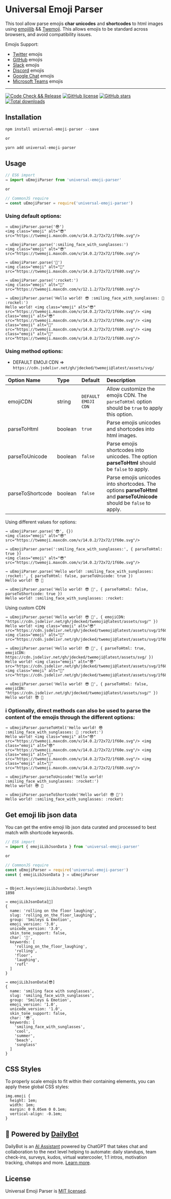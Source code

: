 # Universal Emoji Parser

This tool allow parse emojis **char unicodes** and **shortcodes** to html images using [emojilib](https://github.com/muan/emojilib) && [Twemoji](https://github.com/jdecked/twemoji-parser).
This allows emojis to be standard across browsers, and avoid compatibility issues.

Emojis Support:

- [Twitter](https://twitter.com/) emojis
- [GitHub](https://github.com/) emojis
- [Slack](https://slack.com/) emojis
- [Discord](https://discord.com/) emojis
- [Google Chat](https://chat.google.com/) emojis
- [Microsoft Teams](https://www.microsoft.com/en-us/microsoft-teams/group-chat-software) emojis

---

[![Code Check && Release](https://github.com/DailyBotHQ/universal-emoji-parser/actions/workflows/release_and_publish.yml/badge.svg?branch=main)](https://github.com/DailyBotHQ/universal-emoji-parser/actions/workflows/release_and_publish.yml)
[![GitHub license](https://img.shields.io/github/license/DailyBotHQ/universal-emoji-parser)](https://github.com/DailyBotHQ/universal-emoji-parser/blob/main/LICENSE)
[![GitHub stars](https://img.shields.io/github/stars/DailyBotHQ/universal-emoji-parser)](https://github.com/DailyBotHQ/universal-emoji-parser)
[![Total downloads](https://img.shields.io/npm/dt/universal-emoji-parser.svg)](https://www.npmjs.com/package/universal-emoji-parser)

## Installation

```javascript
npm install universal-emoji-parser --save

or

yarn add universal-emoji-parser
```

## Usage

```javascript
// ES6 import
→ import uEmojiParser from 'universal-emoji-parser'

or

// CommonJS require
→ const uEmojiParser = require('universal-emoji-parser')
```

### Using default options:

```
→ uEmojiParser.parse('😎')
<img class="emoji" alt="😎" src="https://twemoji.maxcdn.com/v/14.0.2/72x72/1f60e.svg"/>
```

```
→ uEmojiParser.parse(':smiling_face_with_sunglasses:')
<img class="emoji" alt="😎" src="https://twemoji.maxcdn.com/v/14.0.2/72x72/1f60e.svg"/>
```

```
→ uEmojiParser.parse('🚀')
<img class="emoji" alt="🚀" src="https://twemoji.maxcdn.com/v/14.0.2/72x72/1f680.svg"/>
```

```
→ uEmojiParser.parse(':rocket:')
<img class="emoji" alt="🚀" src="https://twemoji.maxcdn.com/v/12.1.2/72x72/1f680.svg"/>
```

```
→ uEmojiParser.parse('Hello world! 😎 :smiling_face_with_sunglasses: 🚀 :rocket:')
Hello world! <img class="emoji" alt="😎" src="https://twemoji.maxcdn.com/v/14.0.2/72x72/1f60e.svg"/> <img class="emoji" alt="😎" src="https://twemoji.maxcdn.com/v/14.0.2/72x72/1f60e.svg"/> <img class="emoji" alt="🚀" src="https://twemoji.maxcdn.com/v/14.0.2/72x72/1f680.svg"/> <img class="emoji" alt="🚀" src="https://twemoji.maxcdn.com/v/14.0.2/72x72/1f680.svg"/>
```

### Using method options:

- DEFAULT EMOJI CDN => `https://cdn.jsdelivr.net/gh/jdecked/twemoji@latest/assets/svg/`

| Option Name      | Type    | Default             | Description                                                                                                           |
| :--------------- | :------ | :------------------ | :-------------------------------------------------------------------------------------------------------------------- |
| emojiCDN         | string  | `DEFAULT EMOJI CDN` | Allow customize the emojis CDN. The `parseToHtml` option should be `true` to apply this option.                       |
| parseToHtml      | boolean | `true`              | Parse emojis unicodes and shortcodes into html images.                                                                |
| parseToUnicode   | boolean | `false`             | Parse emojis shortcodes into unicodes. The option **parseToHtml** should be `false` to apply.                         |
| parseToShortcode | boolean | `false`             | Parse emojis unicodes into shortcodes. The options **parseToHtml** and **parseToUnicode** should be `false` to apply. |

Using different values for options:

```
→ uEmojiParser.parse('😎', {})
<img class="emoji" alt="😎" src="https://twemoji.maxcdn.com/v/14.0.2/72x72/1f60e.svg"/>
```

```
→ uEmojiParser.parse(':smiling_face_with_sunglasses:', { parseToHtml: true })
<img class="emoji" alt="😎" src="https://twemoji.maxcdn.com/v/14.0.2/72x72/1f60e.svg"/>
```

```
→ uEmojiParser.parse('Hello world! :smiling_face_with_sunglasses: :rocket:', { parseToHtml: false, parseToUnicode: true })
Hello world! 😎 🚀
```

```
→ uEmojiParser.parse('Hello world! 😎 🚀', { parseToHtml: false, parseToShortcode: true })
Hello world! :smiling_face_with_sunglasses: :rocket:
```

Using custom CDN

```
→ uEmojiParser.parse('Hello world! 😎 🚀', { emojiCDN: "https://cdn.jsdelivr.net/gh/jdecked/twemoji@latest/assets/svg/" })
Hello world! <img class="emoji" alt="😎" src="https://cdn.jsdelivr.net/gh/jdecked/twemoji@latest/assets/svg/1f60e.svg"/> <img class="emoji" alt="🚀" src="https://cdn.jsdelivr.net/gh/jdecked/twemoji@latest/assets/svg/1f680.svg"/>
```

```
→ uEmojiParser.parse('Hello world! 😎 🚀', { parseToHtml: true, emojiCDN: https://cdn.jsdelivr.net/gh/jdecked/twemoji@latest/assets/svg/ })
Hello world! <img class="emoji" alt="😎" src="https://cdn.jsdelivr.net/gh/jdecked/twemoji@latest/assets/svg/1f60e.svg"/> <img class="emoji" alt="🚀" src="https://cdn.jsdelivr.net/gh/jdecked/twemoji@latest/assets/svg/1f680.svg"/>
```

```
→ uEmojiParser.parse('Hello world! 😎 🚀', { parseToHtml: false, emojiCDN: "https://cdn.jsdelivr.net/gh/jdecked/twemoji@latest/assets/svg/" })
Hello world! 😎 🚀
```

### ℹ️ Optionally, direct methods can also be used to parse the content of the emojis through the different options:

```
→ uEmojiParser.parseToHtml('Hello world! 😎 :smiling_face_with_sunglasses: 🚀 :rocket:')
Hello world! <img class="emoji" alt="😎" src="https://twemoji.maxcdn.com/v/14.0.2/72x72/1f60e.svg"/> <img class="emoji" alt="😎" src="https://twemoji.maxcdn.com/v/14.0.2/72x72/1f60e.svg"/> <img class="emoji" alt="🚀" src="https://twemoji.maxcdn.com/v/14.0.2/72x72/1f680.svg"/> <img class="emoji" alt="🚀" src="https://twemoji.maxcdn.com/v/14.0.2/72x72/1f680.svg"/>
```

```
→ uEmojiParser.parseToUnicode('Hello world! :smiling_face_with_sunglasses: :rocket:')
Hello world! 😎 🚀
```

```
→ uEmojiParser.parseToShortcode('Hello world! 😎 🚀')
Hello world! :smiling_face_with_sunglasses: :rocket:
```

## Get emoji lib json data

You can get the entire emoji lib json data curated and processed to best match with shortcode keywords.

```javascript
// ES6 import
→ import { emojiLibJsonData } from 'universal-emoji-parser'

or

// CommonJS require
const uEmojiParser = require('universal-emoji-parser')
const { emojiLibJsonData } = uEmojiParser
```

```

→ Object.keys(emojiLibJsonData).length
1898

→ emojiLibJsonData[🤣]
{
  name: 'rolling on the floor laughing',
  slug: 'rolling_on_the_floor_laughing',
  group: 'Smileys & Emotion',
  emoji_version: '3.0',
  unicode_version: '3.0',
  skin_tone_support: false,
  char: '🤣',
  keywords: [
    'rolling_on_the_floor_laughing',
    'rolling',
    'floor',
    'laughing',
    'rofl'
  ]
}

→ emojiLibJsonData[😎]
{
  name: 'smiling face with sunglasses',
  slug: 'smiling_face_with_sunglasses',
  group: 'Smileys & Emotion',
  emoji_version: '1.0',
  unicode_version: '1.0',
  skin_tone_support: false,
  char: '😎',
  keywords: [
    'smiling_face_with_sunglasses',
    'cool',
    'summer',
    'beach',
    'sunglass'
  ]
}
```

## CSS Styles

To properly scale emojis to fit within their containing elements, you can apply these global CSS styles:

```
img.emoji {
  height: 1em;
  width: 1em;
  margin: 0 0.05em 0 0.1em;
  vertical-align: -0.1em;
}
```

## :electric_plug: Powered by [DailyBot](https://www.dailybot.com?utm_source=dailybotopensource&utm_medium=universal-emoji-parser)

DailyBot is an [AI Assistant](https://www.dailybot.com/product/ai) powered by ChatGPT that takes chat and collaboration to the next level helping to automate: daily standups, team check-ins, surveys, kudos, virtual watercooler, 1:1 intros, motivation tracking, chatops and more. [Learn more](https://www.dailybot.com?utm_source=dailybotopensource&utm_medium=universal-emoji-parser).

## License

Universal Emoji Parser is [MIT licensed](./LICENSE).
